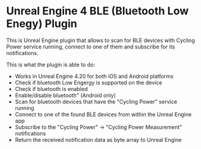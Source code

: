 # Unreal Engine 4 BLE (Bluetooth Low Enegy) Plugin

This is Unreal Engine plugin that allows to scan for BLE devices with Cycling Power service running, connect to one of them and subscribe for its notifications.

This is what the plugin is able to do:
- Works in Unreal Engine 4.20 for both iOS and Android platforms
- Check if bluetooth Low Engergy is supported on the device
- Check if bluetooth is enabled
- Enable/disable bluetooth" (Android only)
- Scan for bluetooth devices that have the "Cycling Power" service running
- Connect to one of the found BLE devices from within the Unreal Engine app
- Subscribe to the "Cycling  Power" -> "Cycling Power Measurement" notifications
- Return the received notification data as byte array to Unreal Engine
